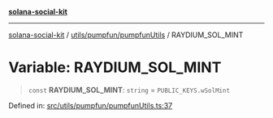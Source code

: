 [**solana-social-kit**](../../../../README.md)

***

[solana-social-kit](../../../../README.md) / [utils/pumpfun/pumpfunUtils](../README.md) / RAYDIUM\_SOL\_MINT

# Variable: RAYDIUM\_SOL\_MINT

> `const` **RAYDIUM\_SOL\_MINT**: `string` = `PUBLIC_KEYS.wSolMint`

Defined in: [src/utils/pumpfun/pumpfunUtils.ts:37](https://github.com/SendArcade/solana-social-starter/blob/03568260ca96ed63f77049843c721de1cb011893/src/utils/pumpfun/pumpfunUtils.ts#L37)
